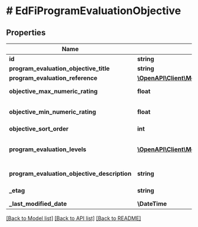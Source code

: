 # # EdFiProgramEvaluationObjective

## Properties

Name | Type | Description | Notes
------------ | ------------- | ------------- | -------------
**id** | **string** |  | [optional]
**program_evaluation_objective_title** | **string** | The name or title of the program evaluation objective. |
**program_evaluation_reference** | [**\OpenAPI\Client\Model\EdFiProgramEvaluationReference**](EdFiProgramEvaluationReference.md) |  |
**objective_max_numeric_rating** | **float** | The maximum summary numerical rating or score for the program evaluation objective. | [optional]
**objective_min_numeric_rating** | **float** | The minimum summary numerical rating or score for the program evaluation objective. If omitted, assumed to be 0.0 | [optional]
**objective_sort_order** | **int** | The sort order of this program evaluation objective. | [optional]
**program_evaluation_levels** | [**\OpenAPI\Client\Model\EdFiProgramEvaluationObjectiveProgramEvaluationLevel[]**](EdFiProgramEvaluationObjectiveProgramEvaluationLevel.md) | An unordered collection of programEvaluationObjectiveProgramEvaluationLevels. The descriptive level(s) of ratings (cut scores) for the program evaluation objective. | [optional]
**program_evaluation_objective_description** | **string** | The long description of the program evaluation objective. | [optional]
**_etag** | **string** | A unique system-generated value that identifies the version of the resource. | [optional]
**_last_modified_date** | **\DateTime** | The date and time the resource was last modified. | [optional]

[[Back to Model list]](../../README.md#models) [[Back to API list]](../../README.md#endpoints) [[Back to README]](../../README.md)

